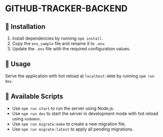 # GITHUB-TRACKER-BACKEND

## 🔧 Installation
1. Install dependencies by running `npm install`.
2. Copy the `env_sample` file and rename it to `.env`.
3. Update the `.env` file with the required configuration values.

## 🚀 Usage
Serve the application with hot reload at `localhost:4000` by running `npm run dev`.

## 📜 Available Scripts
- Use `npm run start` to run the server using Node.js.  
- Use `npm run dev` to start the server in development mode with hot reload using `nodemon`.  
- Use `npm run migrate:make` to create a new migration file.  
- Use `npm run migrate:latest` to apply all pending migrations.